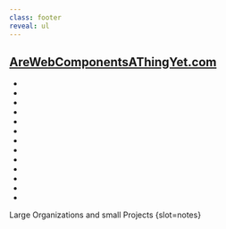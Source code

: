 ```yaml
---
class: footer
reveal: ul
---
```


## [AreWebComponentsAThingYet.com](https://arewebcomponentsathingyet.com)

<ul class="logo-grid">
  <li><read-icon name="adobe"></read-icon></li>
  <li><read-icon name="apple"></read-icon></li>
  <li><read-icon name="github"></read-icon></li>
  <li><read-icon name="google"></read-icon></li>
  <li><read-icon name="ibm"></read-icon></li>
  <li><read-icon name="microsoft"></read-icon></li>
  <li><read-icon name="reddit"></read-icon></li>
  <li><read-icon name="salesforce"></read-icon></li>
  <li><read-icon name="sap"></read-icon></li>
  <li><read-icon name="scania"></read-icon></li>
  <li><read-icon name="spacex"></read-icon></li>
  <li><read-icon name="wordle"></read-icon></li>
  <li id="youtube"><read-icon name="youtube"></read-icon></li>
</ul>

Large Organizations and small Projects
{slot=notes}

<style>
#contents :is(h2):not([slot="header"]) {
  font-size: 2.7em;
  margin: 0;
}
.logo-grid {
  margin-block-start: 1em;
}
#youtube svg {
  fill: #f00;
}</style>
